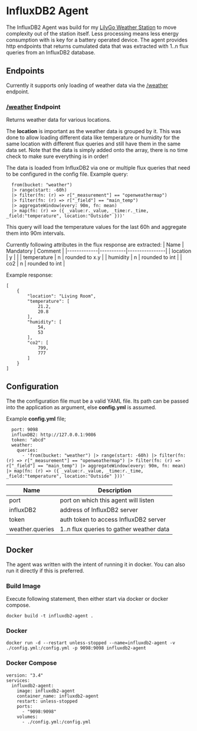 # InfluxDB2 Agent
The InfluxDB2 Agent was build for my [LilyGo Weather Station]() to move complexity out of the station itself. Less processing means less energy consumption with is key for a battery operated device. The agent provides http endpoints that returns cumulated data that was extracted with 1..n flux queries from an InfluxDB2 database.

## Endpoints
Currently it supports only loading of weather data via the [/weather](/weather) endpoint.

### [/weather](/weather) Endpoint
Returns weather data for various locations.

The **location** is important as the weather data is grouped by it.
This was done to allow loading different data like temperature or humidity for the same location with
different flux queries and still have them in the same data set.
Note that the data is simply added onto the array, there is no time check to make sure everything is in order!

The data is loaded from InfluxDB2 via one or multiple flux queries that need to be configured in the config file.
Example query:
```
  from(bucket: "weather")
  |> range(start: -60h)
  |> filter(fn: (r) => r["_measurement"] == "openweathermap")
  |> filter(fn: (r) => r["_field"] == "main_temp")
  |> aggregateWindow(every: 90m, fn: mean)
  |> map(fn: (r) => ({ _value:r._value, _time:r._time, _field:"temperature", location:"Outside" }))'
```
This query will load the temperature values for the last 60h and aggregate them into 90m intervals.

Currently following attributes in the flux response are extracted:
| Name        | Mandatory | Comment        |
|-------------|-----------|----------------|
| location    | y         |                |
| temperature | n         | rounded to x.y |
| humidity    | n         | rounded to int |
| co2         | n         | rounded to int |

Example response:
```
[
    {
        "location": "Living Room",
        "temperature": [
            21.2,
            20.8
        ],
        "humidity": [
            54,
            53
        ],
        "co2": [
            799,
            777
        ]
    }
]
```

## Configuration
The the configuration file must be a valid YAML file. Its path can be passed into the application as argument, else **config.yml** is assumed.

Example **config.yml** file;
```
  port: 9098
  influxDB2: http://127.0.0.1:9086
  token: "abcd"
  weather:
    queries:
      - 'from(bucket: "weather") |> range(start: -60h) |> filter(fn: (r) => r["_measurement"] == "openweathermap") |> filter(fn: (r) => r["_field"] == "main_temp") |> aggregateWindow(every: 90m, fn: mean) |> map(fn: (r) => ({ _value:r._value, _time:r._time, _field:"temperature", location:"Outside" }))'
```

| Name            | Description                              |
|-----------------|------------------------------------------|
| port            | port on which this agent will listen     |
| influxDB2       | address of InfluxDB2 server              |
| token           | auth token to access InfluxDB2 server    |
| weather.queries | 1..n flux queries to gather weather data |

## Docker
The agent was written with the intent of running it in docker. You can also run it directly if this is preferred.

### Build Image
Execute following statement, then either start via docker or docker compose.
```
docker build -t influxdb2-agent .
```

### Docker
```
docker run -d --restart unless-stopped --name=influxdb2-agent -v ./config.yml:/config.yml -p 9098:9098 influxdb2-agent
```

### Docker Compose
```
version: "3.4"
services:
  influxdb2-agent:
    image: influxdb2-agent
    container_name: influxdb2-agent
    restart: unless-stopped
    ports:
      - "9098:9098"
    volumes:
      - ./config.yml:/config.yml
```